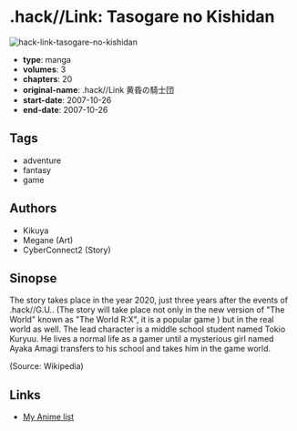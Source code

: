 # .hack//Link: Tasogare no Kishidan

![hack-link-tasogare-no-kishidan](https://cdn.myanimelist.net/images/manga/5/126089.jpg)

-   **type**: manga
-   **volumes**: 3
-   **chapters**: 20
-   **original-name**: .hack//Link 黄昏の騎士団
-   **start-date**: 2007-10-26
-   **end-date**: 2007-10-26

## Tags

-   adventure
-   fantasy
-   game

## Authors

-   Kikuya
-   Megane (Art)
-   CyberConnect2 (Story)

## Sinopse

The story takes place in the year 2020, just three years after the events of .hack//G.U.. (The story will take place not only in the new version of "The World" known as "The World R:X", it is a popular game ) but in the real world as well. The lead character is a middle school student named Tokio Kuryuu. He lives a normal life as a gamer until a mysterious girl named Ayaka Amagi transfers to his school and takes him in the game world.

(Source: Wikipedia)

## Links

-   [My Anime list](https://myanimelist.net/manga/5038/hack__Link__Tasogare_no_Kishidan)
